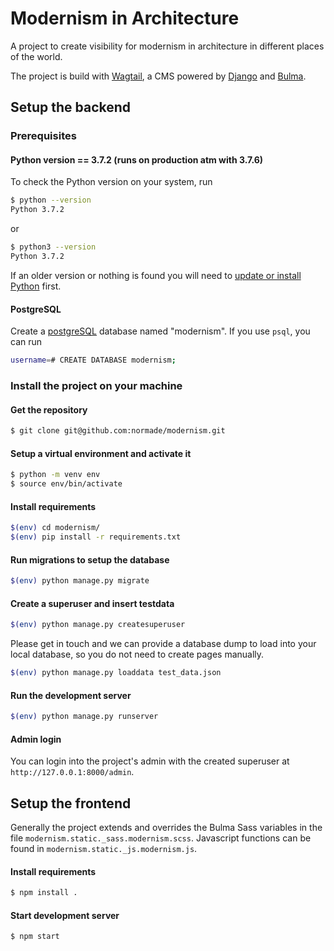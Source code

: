 # Modernism in Architecture

A project to create visibility for modernism in architecture in different places of the world.

The project is build with [Wagtail](https://wagtail.io/), a CMS powered by [Django](https://www.djangoproject.com/) and [Bulma](https://bulma.io).

## Setup the backend

### Prerequisites
#### Python version == 3.7.2 (runs on production atm with 3.7.6)

To check the Python version on your system, run
```bash
$ python --version
Python 3.7.2
```
or 
```bash
$ python3 --version
Python 3.7.2
```

If an older version or nothing is found you will need to [update or install Python](https://realpython.com/installing-python/) first. 

#### PostgreSQL
Create a [postgreSQL](https://www.postgresqltutorial.com/install-postgresql/) database named "modernism". If you use `psql`, you can run
```bash
username=# CREATE DATABASE modernism;
```

### Install the project on your machine

#### Get the repository

```bash
$ git clone git@github.com:normade/modernism.git 
```

#### Setup a virtual environment and activate it

```bash
$ python -m venv env
$ source env/bin/activate
```

#### Install requirements
```bash
$(env) cd modernism/
$(env) pip install -r requirements.txt
```

#### Run migrations to setup the database 
```bash
$(env) python manage.py migrate
```

#### Create a superuser and insert testdata

```bash
$(env) python manage.py createsuperuser
```
Please get in touch and we can provide a database dump to load into your local database, so you do not need to create pages manually.

```bash
$(env) python manage.py loaddata test_data.json
```

#### Run the development server

```bash
$(env) python manage.py runserver
```

#### Admin login

You can login into the project's admin with the created superuser at `http://127.0.0.1:8000/admin`.

## Setup the frontend

Generally the project extends and overrides the Bulma Sass variables in the file `modernism.static._sass.modernism.scss`.
Javascript functions can be found in `modernism.static._js.modernism.js`.

#### Install requirements
```bash
$ npm install .
```

#### Start development server
```bash
$ npm start
```

